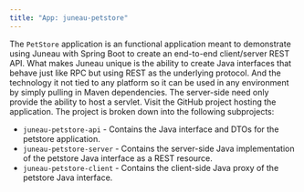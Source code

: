 ```yaml
---
title: "App: juneau-petstore"
---
```


The `PetStore` application is an functional application meant to demonstrate using Juneau with Spring Boot to create an end-to-end client/server REST API.
What makes Juneau unique is the ability to create Java interfaces that behave just like RPC but using REST as the underlying protocol.
And the technology it not tied to any platform so it can be used in any environment by simply pulling in Maven dependencies.
The server-side need only provide the ability to host a servlet.
Visit the GitHub project hosting the application.
The project is broken down into the following subprojects:

- `juneau-petstore-api` - Contains the Java interface and DTOs for the petstore application.
- `juneau-petstore-server` - Contains the server-side Java implementation of the petstore Java interface as a REST resource.
- `juneau-petstore-client` - Contains the client-side Java proxy of the petstore Java interface.